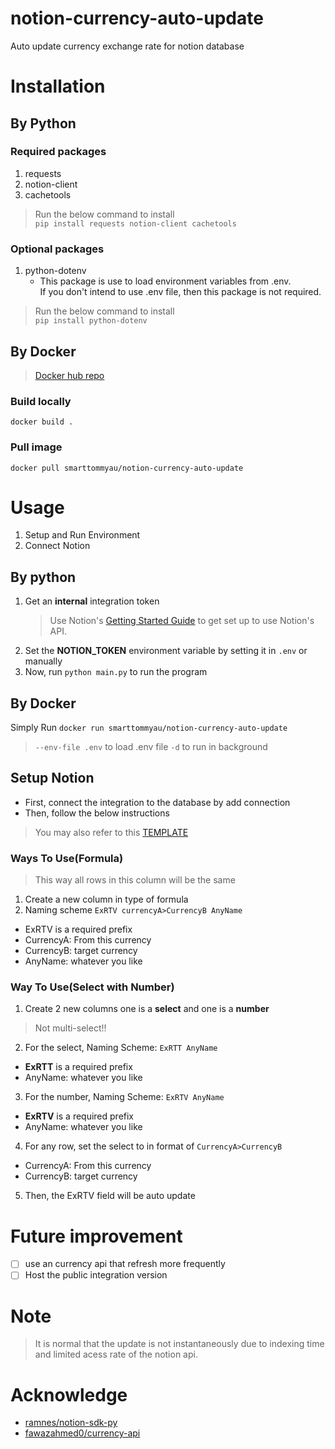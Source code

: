 # notion-currency-auto-update
Auto update currency exchange rate for notion database

# Installation
## By Python 
### Required packages
1. requests
2. notion-client
3. cachetools
> Run the below command to install <br>
`pip install requests notion-client cachetools`
### Optional packages
1. python-dotenv
   - This package is use to load environment variables from .env.<br>
     If you don't intend to use .env file, then this package is not required.
> Run the below command to install <br>
`pip install python-dotenv`
## By Docker
> [Docker hub repo](https://hub.docker.com/r/smarttommyau/notion-currency-auto-update)
### Build locally
`docker build .`
### Pull image
`docker pull smarttommyau/notion-currency-auto-update`
# Usage
1. Setup and Run Environment
2. Connect Notion
## By python
1. Get an **internal** integration token
   > Use Notion's [Getting Started Guide](https://developers.notion.com/docs/getting-started)
   > to get set up to use Notion's API.
2. Set the **NOTION_TOKEN** environment variable by setting it in `.env` or manually
3. Now, run `python main.py` to run the program 
## By Docker
Simply Run `docker run smarttommyau/notion-currency-auto-update`
> `--env-file .env` to load .env file
> `-d` to run in background
## Setup Notion
- First, connect the integration to the database by add connection
- Then, follow the below instructions
> You may also refer to this [TEMPLATE](https://dramatic-porpoise-b92.notion.site/c21c60a4d7b142a99a44c95c1b8d46f5?v=d952a5f9e6e045a8af23e33c7f0545d2&pvs=4) 
### Ways To Use(Formula) 
> This way all rows in this column will be the same
1. Create a new column in type of formula
2. Naming scheme
`ExRTV currencyA>CurrencyB AnyName`
- ExRTV is a required prefix
- CurrencyA: From this currency
- CurrencyB: target currency
- AnyName: whatever you like
### Way To Use(Select with Number)
1. Create 2 new columns one is a **select** and one is a **number**
> Not multi-select!!
2. For the select, Naming Scheme: 
`ExRTT AnyName`
- **ExRTT** is a required prefix
- AnyName: whatever you like
3. For the number, Naming Scheme:
`ExRTV AnyName`
- **ExRTV** is a required prefix
- AnyName: whatever you like
4. For any row, set the select to in format of
`CurrencyA>CurrencyB`
- CurrencyA: From this currency
- CurrencyB: target currency
5. Then, the ExRTV field will be auto update
# Future improvement
- [ ] use an currency api that refresh more frequently
- [ ] Host the public integration version
# Note
> It is normal that the update is not instantaneously due to indexing time and limited acess rate of the notion api. 

# Acknowledge
- [ramnes/notion-sdk-py](https://github.com/ramnes/notion-sdk-py)
- [fawazahmed0/currency-api](https://github.com/fawazahmed0/currency-api)
